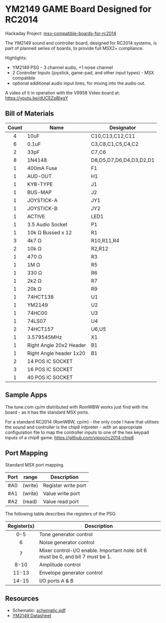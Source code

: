 # YM2149 GAME Board Designed for RC2014

Hackaday Project: [msx-compatible-boards-for-rc2014](https://hackaday.io/project/175574-msx-compatible-boards-for-rc2014)

The YM2149 sound and controller board, designed for RC2014 systems, is part of planned series of boards, to provide full MSX2+ compliance.

Highlights:
* YM2149 PSG - 3 channel audio, +1 noise channel
* 2 Controller Inputs (joystick, game-pad, and other input types) - MSX compatible
* optional additional audio input lines, for mixing into the audio out.

A video of it in operation with the V9958 Video board at: https://youtu.be/dUCEZpBlxgY


## Bill of Materials

|Count   | Name  |  Designator |
|:------:|-------|-------------|
| 4      |	10uF |	C10,C13,C12,C11
| 6      |	0.1uF	| C3,C8,C1,C5,C4,C2
| 2      |	33pF	| C7,C6
| 8      |	1N4148	| D8,D5,D7,D6,D4,D3,D2,D1
| 1      |	400mA Fuse |	F1
| 1      |	AUD-OUT	| H1
| 1      |	KYB-TYPE	| J1
| 1      |	BUS-MAP	| J2
| 1      |	JOYSTICK-A |	JY1
| 1      |	JOYSTICK-B |	JY2
| 1      |	ACTIVE |	LED1
| 1      |	3.5 Audio Socket	| P1
| 1      |	10k Ω Bussed x 12	| R1
| 3      |	4k7 Ω	| R10,R11,R4
| 2      |	10k Ω	| R2,R12
| 1      |	470 Ω	| R3
| 1      |	1M Ω	| R5
| 1      |	330 Ω	| R6
| 1      |	2k2 Ω	| R7
| 1      |	20k Ω	| R9
| 1      |	74HCT138 |	U1
| 1      |	YM2149	| U2
| 1      |	74HC00	| U3
| 1      |	74LS07	| U4
| 2      |	74HCT157 |	U6,U5
| 1      |	3.579545MHz |	X1
| 1      |	Right Angle 20x2 Header	| B1
| 1      |	Right Angle header 1x20	| B1
| 2      |	14 POS IC SOCKET |
| 3      |	16 POS IC SOCKET |
| 1      |	40 POS IC SOCKET |

## Sample Apps

The tune.com cp/m distributed with RomWBW works just find with the board - as it has the standard MSX ports.

For a standard RC2014 (RomWBW, cp/m) - the only code I have that utilises the sound and controller is the chip8 intpreter - with an appropriate configuration file to map the controller inputs to one of the hex keypad inputs of a chip8 game.
https://github.com/vipoo/rc2014-chip8

## Port Mapping

Standard MSX port mapping.

| Port |  range	| Description
|:------:|-------|-------------|
| #A0  | (write)| Register write port
| #A1  | (write)|	Value write port
| #A2  | (read)	| Value read port

The following table describes the registers of the PSG:

| Register(s)	| Description |
|:------:|-------|
| 0-5	| Tone generator control |
| 6	| Noise generator control |
| 7	| Mixer control-I/O enable. Important note: bit 6 must be 0, and bit 7 must be 1.  |
| 8-10	| Amplitude control |
| 11-13	| Envelope generator control |
| 14-15	| I/O ports A & B |

## Resources

* Schematic: [schematic.pdf](./schematic.pdf "Schematic")
* [YM2149 Datasheet](../datasheets/ym2149.pdf)
